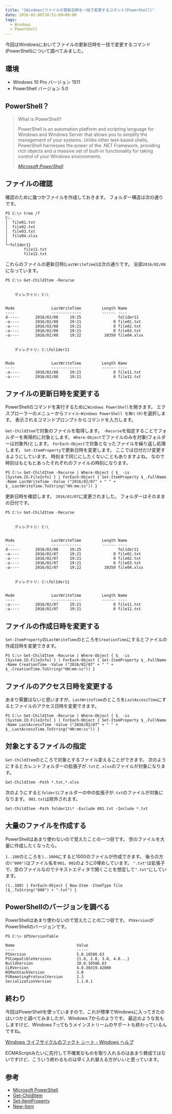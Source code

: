 ```yaml
---
title: "[Windows]ファイルの更新日時を一括で変更するコマンド(PowerShell)"
date: 2016-02-08T20:51:09+09:00
tags:
  - Windows
  - PowerShell
---
```


今回はWindowsにおいてファイルの更新日時を一括で変更するコマンド(PowerShell)について調べてみました。

<!-- more -->

## 環境

* Windows 10 Pro バージョン 1511
* PowerShell バージョン 5.0

## PowerShell？

> What is PowerShell?
>
> PowerShell is an automation platform and scripting language for Windows and Windows Server that allows you to simplify the management of your systems. Unlike other text-based shells, PowerShell harnesses the power of the .NET Framework, providing rich objects and a massive set of built-in functionality for taking control of your Windows environments.
>
> <cite>[Microsoft PowerShell](https://msdn.microsoft.com/en-us/powershell/mt173057.aspx)</cite>

## ファイルの確認

確認のために幾つかファイルを作成しておきます。
フォルダー構造は次の通りです。

```
PS C:\> tree /f
C:.
│  file01.txt
│  file02.txt
│  file03.txt
│  file04.xlsx
│
└─fol1der11
        file11.txt
        file12.txt
```

これらのファイルの更新日時(`LastWriteTime`)は次の通りです。
全部`2016/02/08`になっています。

```
PS C:\> Get-ChildItem -Recurse


    ディレクトリ: C:\


Mode                LastWriteTime         Length Name
----                -------------         ------ ----
d-----       2016/02/08     19:25                fol1der11
-a----       2016/02/08     19:21              0 file01.txt
-a----       2016/02/08     19:21              0 file02.txt
-a----       2016/02/08     19:21              0 file03.txt
-a----       2016/02/08     19:22          10350 file04.xlsx


    ディレクトリ: C:\fol1der11


Mode                LastWriteTime         Length Name
----                -------------         ------ ----
-a----       2016/02/08     19:21              0 file11.txt
-a----       2016/02/08     19:21              0 file12.txt
```

## ファイルの更新日時を変更する

PowerShellのコマンドを実行するために`Windows PowerShell`を開きます。
エクスプローラーのメニューから`ファイル`-`Windows PowerShell を開く(R)`を選択します。
表示されるコマンドプロンプトからコマンドを入力します。

`Get-ChildItem`で対象のファイルを取得します。
`-Recurse`を指定することでフォルダーを再帰的に対象とします。
`Where-Object`でファイルのみを対象(フォルダーは対象外)とします。
`ForEach-Object`で対象となったファイルを繰り返し処理します。
`Set-ItemProperty`で更新日時を変更します。
ここでは日付だけ変更するようにしています。
時刻まで同じにしたくないこともありますよね。
なので時刻はもともとあったそれぞれのファイルの時刻になります。

```
PS C:\> Get-ChildItem -Recurse | Where-Object { $_ -is [System.IO.FileInfo] } | ForEach-Object { Set-ItemProperty $_.FullName -Name LastWriteTime -Value ("2016/02/07" + " " + $_.LastWriteTime.ToString("HH:mm:ss")) }
```

更新日時を確認します。
`2016/02/07`に変更されました。
フォルダーはそのままの日付です。

```
PS C:\> Get-ChildItem -Recurse


    ディレクトリ: C:\


Mode                LastWriteTime         Length Name
----                -------------         ------ ----
d-----       2016/02/08     19:25                fol1der11
-a----       2016/02/07     19:21              0 file01.txt
-a----       2016/02/07     19:21              0 file02.txt
-a----       2016/02/07     19:21              0 file03.txt
-a----       2016/02/07     19:22          10350 file04.xlsx


    ディレクトリ: C:\fol1der11


Mode                LastWriteTime         Length Name
----                -------------         ------ ----
-a----       2016/02/07     19:21              0 file11.txt
-a----       2016/02/07     19:21              0 file12.txt
```

## ファイルの作成日時を変更する

`Set-ItemProperty`の`LastWriteTime`のところを`CreationTime`にするとファイルの作成日時を変更できます。

```
PS C:\> Get-ChildItem -Recurse | Where-Object { $_ -is [System.IO.FileInfo] } | ForEach-Object { Set-ItemProperty $_.FullName -Name CreationTime -Value ("2016/02/07" + " " + $_.CreationTime.ToString("HH:mm:ss")) }
```

## ファイルのアクセス日時を変更する

あまり需要はないと思いますが、`LastWriteTime`のところを`LastAccessTime`にするとファイルのアクセス日時を変更できます。

```
PS C:\> Get-ChildItem -Recurse | Where-Object { $_ -is [System.IO.FileInfo] } | ForEach-Object { Set-ItemProperty $_.FullName -Name LastAccessTime -Value ("2016/02/07" + " " + $_.LastAccessTime.ToString("HH:mm:ss")) }
```

## 対象とするファイルの指定

`Get-ChildItem`のところで対象とするファイル変えることができます。
次のようにするとカレントフォルダーの拡張子が`.txt`と`.xlsx`のファイルが対象になります。

```
Get-ChildItem -Path *.txt,*.xlsx
```

次のようにすると`folder11`フォルダーの中の拡張子が`.txt`のファイルが対象になります。
`001.txt`は除外されます。

```
Get-ChildItem -Path folder11\* -Exclude 001.txt -Include *.txt
```

## 大量のファイルを作成する

PowerShellはあまり使わないので覚えたことの一つ目です。
空のファイルを大量に作成したくなったら。

`1..100`のところを`1..1000`にすると1000のファイルが作成できます。
後ろの方の`("000")`はファイル名を`001`、`002`のように0埋めしています。
`".txt"`は拡張子で、空のファイルなのでテキストエディタで開くことを想定して`".txt"`にしています。

```
(1..100) | ForEach-Object { New-Item -ItemType file ($_.ToString("000") + ".txt") }
```

## PowerShellのバージョンを調べる

PowerShellはあまり使わないので覚えたことの二つ目です。
`PSVersion`がPowerShellのバージョンです。

```
PS C:\> $PSVersionTable

Name                           Value
----                           -----
PSVersion                      5.0.10586.63
PSCompatibleVersions           {1.0, 2.0, 3.0, 4.0...}
BuildVersion                   10.0.10586.63
CLRVersion                     4.0.30319.42000
WSManStackVersion              3.0
PSRemotingProtocolVersion      2.3
SerializationVersion           1.1.0.1
```

## 終わり

今回はPowerShellを使っていますので、これが標準でWindowsに入ってきたのはいつかと調べてみましたが、Windows 7からのようです。
最近のような気もしますけど、Windows 7ってもうメインストリームのサポートも終わっているんですね。

[Windows ライフサイクルのファクト シート - Windows ヘルプ](http://windows.microsoft.com/ja-jp/windows/lifecycle)

ECMAScriptみたいに先行して不確実なものを取り入れるのはあまり賛成ではないですけど、こういう終わるものは早く入れ替える方がいいと思っています。

## 参考

* [Microsoft PowerShell](https://msdn.microsoft.com/en-us/powershell/mt173057.aspx)
* [Get-ChildItem](https://technet.microsoft.com/ja-jp/library/hh849800(v=wps.620).aspx)
* [Set-ItemProperty](https://technet.microsoft.com/ja-jp/library/hh849844(v=wps.620).aspx)
* [New-Item](https://technet.microsoft.com/ja-jp/library/hh849795(v=wps.620).aspx)
